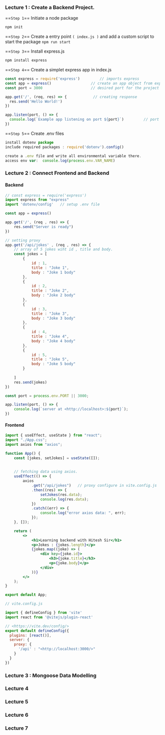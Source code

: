 
### Lecture 1 : Create a Backend Project.

==`Step 1`== Initiate a node package

```jsx
npm init
```

==`Step 2`== Create a entry point `( index.js )` and add a custom script to start the package `npm run start`

==`Step 3`== Install express.js

```jsx
npm install express
```

==`Step 4`== Create a simplet express app in index.js

```jsx
const express = require('express')         // imports express
const app = express()                  // create an app object from express class
const port = 3000                      // desired port for the project

app.get('/', (req, res) => {            // creating response
  res.send('Hello World!')
})

app.listen(port, () => {
  console.log(`Example app listening on port ${port}`)         // port listen
})

```

==`Step 5`== Create .env files

```jsx
install dotenv package
include required packages : require('dotenv').config()

create a .env file and write all environmental variable there.
access env var:  console.log(process.env.VAR_NAME)

```

### Lecture 2 : Connect Frontend and Backend

#### Backend

```jsx
// const express = require('express')
import express from "express"
import 'dotenv/config'   // setup .env file

const app = express()

app.get('/', (req , res) => {
    res.send("Server is ready")
})

// setting proxy 
app.get('/api/jokes' , (req , res) => {
    // array of 5 jokes wiht id , title and body.
    const jokes = [
        {
            id : 1,
            title : "Joke 1",
            body : "Joke 1 body"
        },
        {
            id : 2,
            title : "Joke 2",
            body : "Joke 2 body"    
        },
        {
            id : 3,
            title : "Joke 3",
            body : "Joke 3 body"    
        },
        {
            id : 4,
            title : "Joke 4",
            body : "Joke 4 body"    
        },
        {
            id : 5,
            title : "Joke 5",
            body : "Joke 5 body"
        }
       
    ]
    res.send(jokes)
})

const port = process.env.PORT || 3000;

app.listen(port, () => {
    console.log(`server at <http://localhost>:${port}`);
})
```
#### Frontend

```jsx
import { useEffect, useState } from "react";
import "./App.css";
import axios from "axios";

function App() {
	const [jokes, setJokes] = useState([]);
	
	
	// fetching data using axios.
	useEffect(() => {
		axios
			.get("/api/jokes")   // proxy configure in vite.config.js
			.then((res) => {
				setJokes(res.data);
				console.log(res.data);
			})
			.catch((err) => {
				console.log("error axios data: ", err);
			});
	}, []);

	return (
		<>
			<h1>Learning backend with Hitesh Sir</h1>
			<p>Jokes : {jokes.length}</p>
			{jokes.map((joke) => (
				<div key={joke.id}>
					<h3>{joke.title}</h3>
					<p>{joke.body}</p>
				</div>
			))}
		</>
	);
}

export default App;

```

```jsx
// vite.config.js

import { defineConfig } from 'vite'
import react from '@vitejs/plugin-react'

// <https://vite.dev/config/>
export default defineConfig({
  plugins: [react()],
  server: {
    proxy: {
      '/api' : "<http://localhost:3000/>"
    }
  }
})

```
### Lecture 3 : Mongoose Data Modelling

### Lecture 4 


### Lecture 5

### Lecture 6

### Lecture 7


